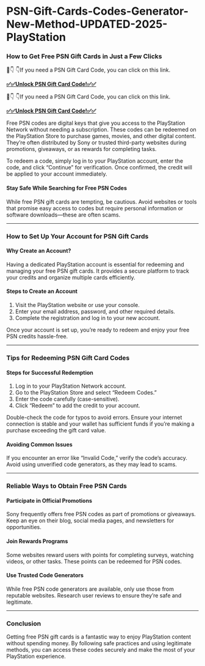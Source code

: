 # PSN-Gift-Cards-Codes-Generator-New-Method-UPDATED-2025-PlayStation
### How to Get Free PSN Gift Cards in Just a Few Clicks  

🔴👇 👇If you need a PSN Gift Card Code, you can click on this link.

**[✅✅Unlock PSN Gift Card Code!✅✅](https://blackstonebistro.com/all-gift-card-offers/)**

🔴👇 👇If you need a PSN Gift Card Code, you can click on this link.

**[✅✅Unlock PSN Gift Card Code!✅✅](https://blackstonebistro.com/all-gift-card-offers/)**

Free PSN codes are digital keys that give you access to the PlayStation Network without needing a subscription. These codes can be redeemed on the PlayStation Store to purchase games, movies, and other digital content. They’re often distributed by Sony or trusted third-party websites during promotions, giveaways, or as rewards for completing tasks.  

To redeem a code, simply log in to your PlayStation account, enter the code, and click “Continue” for verification. Once confirmed, the credit will be applied to your account immediately.  

#### Stay Safe While Searching for Free PSN Codes  
While free PSN gift cards are tempting, be cautious. Avoid websites or tools that promise easy access to codes but require personal information or software downloads—these are often scams.  

---

### How to Set Up Your Account for PSN Gift Cards  

#### Why Create an Account?  
Having a dedicated PlayStation account is essential for redeeming and managing your free PSN gift cards. It provides a secure platform to track your credits and organize multiple cards efficiently.  

#### Steps to Create an Account  
1. Visit the PlayStation website or use your console.  
2. Enter your email address, password, and other required details.  
3. Complete the registration and log in to your new account.  

Once your account is set up, you’re ready to redeem and enjoy your free PSN credits hassle-free.  

---

### Tips for Redeeming PSN Gift Card Codes  

#### Steps for Successful Redemption  
1. Log in to your PlayStation Network account.  
2. Go to the PlayStation Store and select “Redeem Codes.”  
3. Enter the code carefully (case-sensitive).  
4. Click “Redeem” to add the credit to your account.  

Double-check the code for typos to avoid errors. Ensure your internet connection is stable and your wallet has sufficient funds if you’re making a purchase exceeding the gift card value.  

#### Avoiding Common Issues  
If you encounter an error like “Invalid Code,” verify the code’s accuracy. Avoid using unverified code generators, as they may lead to scams.  

---

### Reliable Ways to Obtain Free PSN Cards  

#### Participate in Official Promotions  
Sony frequently offers free PSN codes as part of promotions or giveaways. Keep an eye on their blog, social media pages, and newsletters for opportunities.  

#### Join Rewards Programs  
Some websites reward users with points for completing surveys, watching videos, or other tasks. These points can be redeemed for PSN codes.  

#### Use Trusted Code Generators  
While free PSN code generators are available, only use those from reputable websites. Research user reviews to ensure they’re safe and legitimate.  

---

### Conclusion  
Getting free PSN gift cards is a fantastic way to enjoy PlayStation content without spending money. By following safe practices and using legitimate methods, you can access these codes securely and make the most of your PlayStation experience.  
